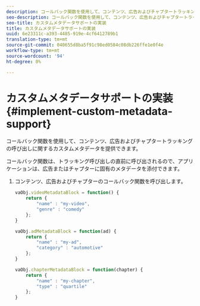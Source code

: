 ```yaml
---
description: コールバック関数を使用して、コンテンツ、広告およびチャプタートラッキングの呼び出しに関するカスタムメタデータを提供できます。
seo-description: コールバック関数を使用して、コンテンツ、広告およびチャプタートラッキングの呼び出しに関するカスタムメタデータを提供できます。
seo-title: カスタムメタデータサポートの実装
title: カスタムメタデータサポートの実装
uuid: 6e23311c-a393-4485-919e-4cf6412789b1
translation-type: tm+mt
source-git-commit: 040655d8ba5f91c98ed0584c08db226ffe1e0f4e
workflow-type: tm+mt
source-wordcount: '94'
ht-degree: 0%

---
```



# カスタムメタデータサポートの実装{#implement-custom-metadata-support}

コールバック関数を使用して、コンテンツ、広告およびチャプタートラッキングの呼び出しに関するカスタムメタデータを提供できます。

コールバック関数は、トラッキング呼び出しの直前に呼び出されるので、アプリケーションは、広告またはチャプターに固有のメタデータを添付できます。

1. コンテンツ、広告およびチャプターのコールバック関数を呼び出します。

   ```js
   vaObj.videoMetadataBlock = function() { 
       return { 
           "name" : "my-video", 
           "genre" : "comedy" 
       }; 
   } 
   
   vaObj.adMetadataBlock = function(ad) { 
       return { 
           "name" : "my-ad", 
           "category" : "automotive" 
       }; 
   } 
   
   vaObj.chapterMetadataBlock = function(chapter) { 
       return { 
           "name" : "my-chapter", 
           "type" : "quartile" 
       }; 
   }
   ```

